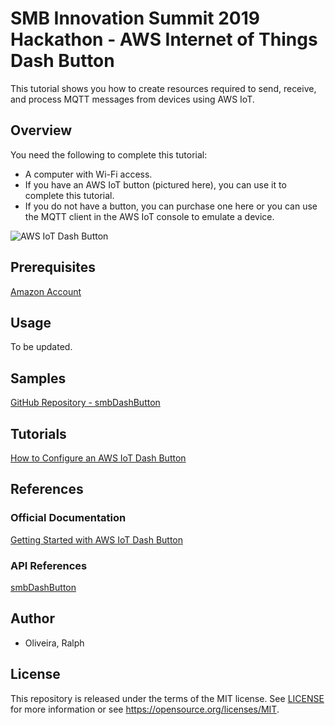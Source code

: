 # SMB Innovation Summit 2019 Hackathon - AWS Internet of Things Dash Button
This tutorial shows you how to create resources required to send, receive, and process MQTT messages from devices using AWS IoT. 

## Overview
You need the following to complete this tutorial: 
- A computer with Wi-Fi access. 
- If you have an AWS IoT button (pictured here), you can use it to complete this tutorial. 
- If you do not have a button, you can purchase one here or you can use the MQTT client in the AWS IoT console to emulate a device.

![AWS IoT Dash Button](https://docs.aws.amazon.com/iot/latest/developerguide/images/iot-button.png)

## Prerequisites
[Amazon Account](https://aws.amazon.com/)

## Usage
To be updated.

## Samples
[GitHub Repository - smbDashButton](https://github.com/Ralphive/b1dash)

## Tutorials
[How to Configure an AWS IoT Dash Button](https://docs.aws.amazon.com/iot/latest/developerguide/configure-iot.html)

## References
### Official Documentation
[Getting Started with AWS IoT Dash Button](https://docs.aws.amazon.com/iot/latest/developerguide/iot-gs.html)

### API References
[smbDashButton](https://github.com/Ralphive/b1dash)

## Author
- Oliveira, Ralph

## License
This repository is released under the terms of the MIT license.
See [LICENSE](https://github.com/B1SA/hackathon/blob/master/LICENSE) for more information or see https://opensource.org/licenses/MIT.
